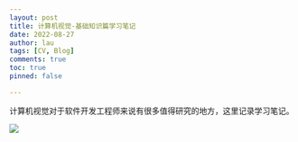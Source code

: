 ```yaml
---
layout: post
title: 计算机视觉-基础知识篇学习笔记
date: 2022-08-27
author: lau
tags: [CV, Blog]
comments: true
toc: true
pinned: false

---
```


计算机视觉对于软件开发工程师来说有很多值得研究的地方，这里记录学习笔记。

<!-- more -->
![](http://assets.processon.com/chart_image/630a0c505653bb0715e3c90e.png)
